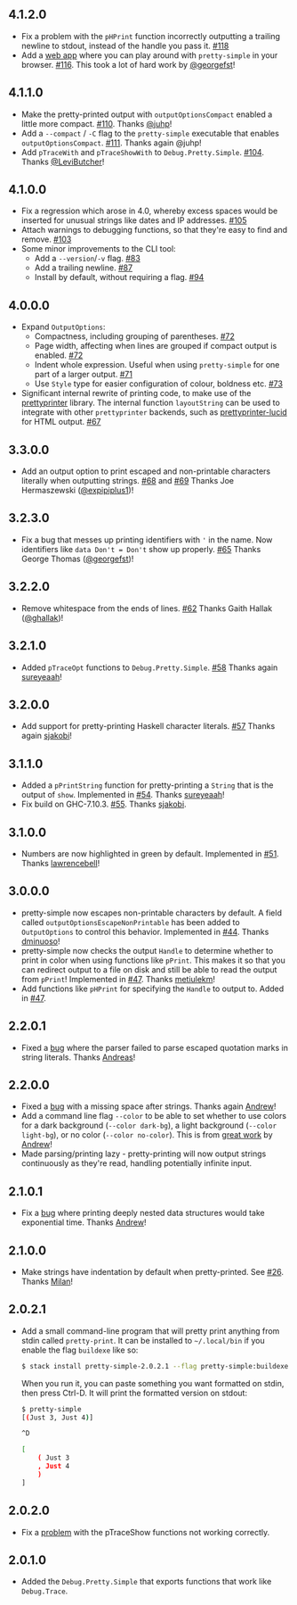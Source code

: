 
## 4.1.2.0

*   Fix a problem with the `pHPrint` function incorrectly
    outputting a trailing newline to stdout, instead of the
    handle you pass it.
    [#118](https://github.com/cdepillabout/pretty-simple/pull/118)
*   Add a [web app](https://cdepillabout.github.io/pretty-simple/) where you
    can play around with `pretty-simple` in your browser.
    [#116](https://github.com/cdepillabout/pretty-simple/pull/116).
    This took a lot of hard work by [@georgefst](https://github.com/georgefst)!

## 4.1.1.0

*   Make the pretty-printed output with `outputOptionsCompact` enabled a little
    more compact.
    [#110](https://github.com/cdepillabout/pretty-simple/pull/110).
    Thanks [@juhp](https://github.com/juhp)!
*   Add a `--compact` / `-C` flag to the `pretty-simple` executable that enables
    `outputOptionsCompact`.
    [#111](https://github.com/cdepillabout/pretty-simple/pull/111).
    Thanks again @juhp!
*   Add `pTraceWith` and `pTraceShowWith` to `Debug.Pretty.Simple`.
    [#104](https://github.com/cdepillabout/pretty-simple/pull/104).
    Thanks [@LeviButcher](https://github.com/LeviButcher)!

## 4.1.0.0

*   Fix a regression which arose in 4.0, whereby excess spaces would be inserted for unusual strings like dates and IP addresses.
    [#105](https://github.com/cdepillabout/pretty-simple/pull/105)
*   Attach warnings to debugging functions, so that they're easy to find and remove.
    [#103](https://github.com/cdepillabout/pretty-simple/pull/103)
*   Some minor improvements to the CLI tool:
    *   Add a `--version`/`-v` flag.
        [#83](https://github.com/cdepillabout/pretty-simple/pull/83)
    *   Add a trailing newline.
        [#87](https://github.com/cdepillabout/pretty-simple/pull/87)
    *   Install by default, without requiring a flag.
        [#94](https://github.com/cdepillabout/pretty-simple/pull/94)

## 4.0.0.0

*   Expand `OutputOptions`:
    *   Compactness, including grouping of parentheses.
        [#72](https://github.com/cdepillabout/pretty-simple/pull/72)
    *   Page width, affecting when lines are grouped if compact output is enabled.
        [#72](https://github.com/cdepillabout/pretty-simple/pull/72)
    *   Indent whole expression. Useful when using `pretty-simple` for one part
        of a larger output.
        [#71](https://github.com/cdepillabout/pretty-simple/pull/71)
    *   Use `Style` type for easier configuration of colour, boldness etc.
        [#73](https://github.com/cdepillabout/pretty-simple/pull/73)
*   Significant internal rewrite of printing code, to make use of the [prettyprinter](https://hackage.haskell.org/package/prettyprinter)
    library. The internal function `layoutString` can be used to integrate with
    other `prettyprinter` backends, such as [prettyprinter-lucid](https://hackage.haskell.org/package/prettyprinter-lucid)
    for HTML output.
    [#67](https://github.com/cdepillabout/pretty-simple/pull/67)

## 3.3.0.0

*   Add an output option to print escaped and non-printable characters
    literally when outputting strings.
    [#68](https://github.com/cdepillabout/pretty-simple/pull/68) and
    [#69](https://github.com/cdepillabout/pretty-simple/pull/69)
    Thanks Joe Hermaszewski ([@expipiplus1](https://github.com/expipiplus1))!

## 3.2.3.0

*   Fix a bug that messes up printing identifiers with `'` in the name.
    Now identifiers like `data Don't = Don't` show up properly.
    [#65](https://github.com/cdepillabout/pretty-simple/pull/65)
    Thanks George Thomas ([@georgefst](https://github.com/georgefst))!

## 3.2.2.0

*   Remove whitespace from the ends of lines.
    [#62](https://github.com/cdepillabout/pretty-simple/pull/62)
    Thanks Gaith Hallak ([@ghallak](https://github.com/ghallak))!

## 3.2.1.0

*   Added `pTraceOpt` functions to `Debug.Pretty.Simple`.
    [#58](https://github.com/cdepillabout/pretty-simple/pull/58)
    Thanks again [sureyeaah](https://github.com/sureyeaah)!

## 3.2.0.0

*   Add support for pretty-printing Haskell character literals.
    [#57](https://github.com/cdepillabout/pretty-simple/pull/57)
    Thanks again [sjakobi](https://github.com/sjakobi)!

## 3.1.1.0

*   Added a `pPrintString` function for pretty-printing a `String` that is the
    output of `show`.  Implemented in
    [#54](https://github.com/cdepillabout/pretty-simple/pull/54). Thanks
    [sureyeaah](https://github.com/sureyeaah)!
*   Fix build on GHC-7.10.3.
    [#55](https://github.com/cdepillabout/pretty-simple/pull/55).  Thanks
    [sjakobi](https://github.com/sjakobi).

## 3.1.0.0

*   Numbers are now highlighted in green by default.  Implemented in
    [#51](https://github.com/cdepillabout/pretty-simple/pull/51).
    Thanks [lawrencebell](https://github.com/lawrencebell)!

## 3.0.0.0

*   pretty-simple now escapes non-printable characters by default.  A field
    called `outputOptionsEscapeNonPrintable` has been added to `OutputOptions`
    to control this behavior.  Implemented in
    [#44](https://github.com/cdepillabout/pretty-simple/pull/44). Thanks
    [dminuoso](https://github.com/dminuoso)!
*   pretty-simple now checks the output `Handle` to determine whether to print
    in color when using functions like `pPrint`.  This makes it so that you
    can redirect output to a file on disk and still be able to read the
    output from `pPrint`!  Implemented in
    [#47](https://github.com/cdepillabout/pretty-simple/pull/47).  Thanks
    [metiulekm](https://github.com/metiulekm)!
*   Add functions like `pHPrint` for specifying the `Handle` to output to.
    Added in [#47](https://github.com/cdepillabout/pretty-simple/pull/47).

## 2.2.0.1
*   Fixed a [bug](https://github.com/cdepillabout/pretty-simple/pull/41) where
    the parser failed to parse escaped quotation marks in string literals.
    Thanks [Andreas](https://github.com/anka-213)!


## 2.2.0.0

*   Fixed a [bug](https://github.com/cdepillabout/pretty-simple/pull/33) with a
    missing space after strings.  Thanks again
    [Andrew](https://github.com/andrew-lei)!
*   Add a command line flag `--color` to be able to set whether to use colors for
    a dark background (`--color dark-bg`), a light background (`--color light-bg`),
    or no color (`--color no-color`).  This is from
    [great work](https://github.com/cdepillabout/pretty-simple/pull/35) by
    [Andrew](https://github.com/andrew-lei)!
*   Made parsing/printing lazy - pretty-printing will now output strings continuously
    as they're read, handling potentially infinite input.

## 2.1.0.1

*   Fix a [bug](https://github.com/cdepillabout/pretty-simple/pull/32) where
    printing deeply nested data structures would take exponential time.  Thanks
    [Andrew](https://github.com/andrew-lei)!

## 2.1.0.0

*   Make strings have indentation by default when pretty-printed.  See
    [#26](https://github.com/cdepillabout/pretty-simple/pull/26).  Thanks
    [Milan](https://github.com/Wizek)!

## 2.0.2.1

*   Add a small command-line program that will pretty print anything from stdin
    called `pretty-print`.  It can be installed to `~/.local/bin` if you enable
    the flag `buildexe` like so:

    ```sh
    $ stack install pretty-simple-2.0.2.1 --flag pretty-simple:buildexe
    ```

    When you run it, you can paste something you want formatted on stdin, then
    press <key>Ctrl</key>-<key>D</key>.  It will print the formatted version on
    stdout:

    ```sh
    $ pretty-simple
    [(Just 3, Just 4)]

    ^D

    [
        ( Just 3
        , Just 4
        )
    ]
    ```

## 2.0.2.0

*   Fix a [problem](https://github.com/cdepillabout/pretty-simple/pull/20) with
    the pTraceShow functions not working correctly.

## 2.0.1.0

*   Added the `Debug.Pretty.Simple` that exports functions that work like
    `Debug.Trace`.
